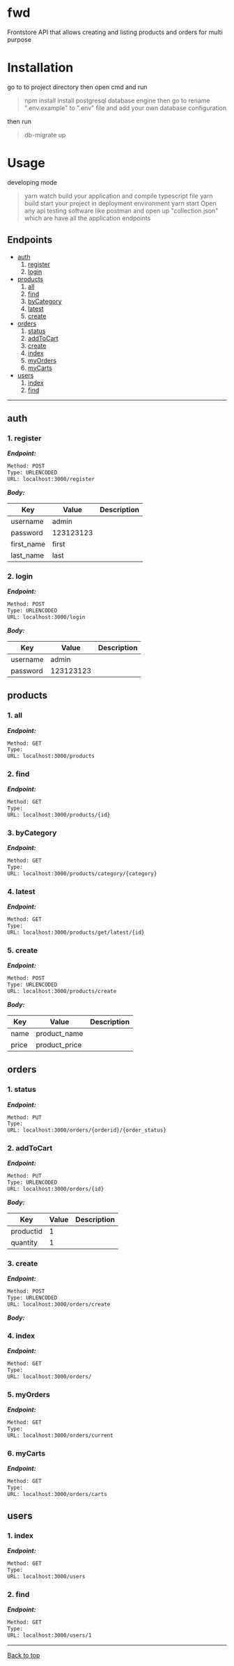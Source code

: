# fwd
Frontstore API that allows creating and listing products and orders for multi purpose
# Installation
go to to project directory then open cmd and run
> npm install
install postgresql database engine then go to rename ".env.example" to ".env" file and add  your own database configuration

then run 
> db-migrate up
# Usage
developing mode
> yarn watch
build your application and compile typescript file 
> yarn build
start your project in deployment environment
> yarn start
Open any api testing software like postman and open up "collection.json" which are have all the application endpoints

## Endpoints
* [auth](#auth)
    1. [register](#1-register)
    1. [login](#2-login)
* [products](#products)
    1. [all](#1-all)
    1. [find](#2-find)
    1. [byCategory](#3-bycategory)
    1. [latest](#4-latest)
    1. [create](#5-create)
* [orders](#orders)
    1. [status](#1-status)
    1. [addToCart](#2-addtocart)
    1. [create](#3-create)
    1. [index](#4-index)
    1. [myOrders](#5-myorders)
    1. [myCarts](#6-mycarts)
* [users](#users)
    1. [index](#1-index)
    1. [find](#2-find-1)
--------

## auth

### 1. register

***Endpoint:***
```bash
Method: POST
Type: URLENCODED
URL: localhost:3000/register
```

***Body:***

| Key | Value | Description |
| --- | ------|-------------|
| username | admin |  |
| password | 123123123 |  |
| first_name | first |  |
| last_name | last |  |

### 2. login

***Endpoint:***
```bash
Method: POST
Type: URLENCODED
URL: localhost:3000/login
```

***Body:***

| Key | Value | Description |
| --- | ------|-------------|
| username | admin |  |
| password | 123123123 |  |

## products

### 1. all

***Endpoint:***
```bash
Method: GET
Type: 
URL: localhost:3000/products
```

### 2. find

***Endpoint:***
```bash
Method: GET
Type: 
URL: localhost:3000/products/{id}
```

### 3. byCategory

***Endpoint:***
```bash
Method: GET
Type: 
URL: localhost:3000/products/category/{category}
```

### 4. latest

***Endpoint:***
```bash
Method: GET
Type: 
URL: localhost:3000/products/get/latest/{id}
```

### 5. create

***Endpoint:***
```bash
Method: POST
Type: URLENCODED
URL: localhost:3000/products/create
```

***Body:***

| Key | Value | Description |
| --- | ------|-------------|
| name | product_name |  |
| price | product_price |  |

## orders

### 1. status

***Endpoint:***
```bash
Method: PUT
Type: 
URL: localhost:3000/orders/{orderid}/{order_status}
```

### 2. addToCart

***Endpoint:***
```bash
Method: PUT
Type: URLENCODED
URL: localhost:3000/orders/{id}
```

***Body:***

| Key | Value | Description |
| --- | ------|-------------|
| productid | 1 |  |
| quantity | 1 |  |

### 3. create

***Endpoint:***
```bash
Method: POST
Type: URLENCODED
URL: localhost:3000/orders/create
```

***Body:***

### 4. index

***Endpoint:***
```bash
Method: GET
Type: 
URL: localhost:3000/orders/
```

### 5. myOrders

***Endpoint:***
```bash
Method: GET
Type: 
URL: localhost:3000/orders/current
```

### 6. myCarts

***Endpoint:***
```bash
Method: GET
Type: 
URL: localhost:3000/orders/carts
```

## users

### 1. index

***Endpoint:***
```bash
Method: GET
Type: 
URL: localhost:3000/users
```

### 2. find

***Endpoint:***
```bash
Method: GET
Type: 
URL: localhost:3000/users/1
```

---
[Back to top](#fwd)
